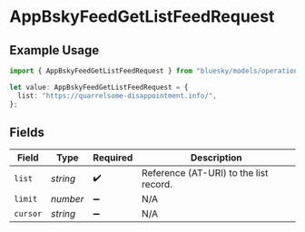 # AppBskyFeedGetListFeedRequest

## Example Usage

```typescript
import { AppBskyFeedGetListFeedRequest } from "bluesky/models/operations";

let value: AppBskyFeedGetListFeedRequest = {
  list: "https://quarrelsome-disappointment.info/",
};
```

## Fields

| Field                                  | Type                                   | Required                               | Description                            |
| -------------------------------------- | -------------------------------------- | -------------------------------------- | -------------------------------------- |
| `list`                                 | *string*                               | :heavy_check_mark:                     | Reference (AT-URI) to the list record. |
| `limit`                                | *number*                               | :heavy_minus_sign:                     | N/A                                    |
| `cursor`                               | *string*                               | :heavy_minus_sign:                     | N/A                                    |